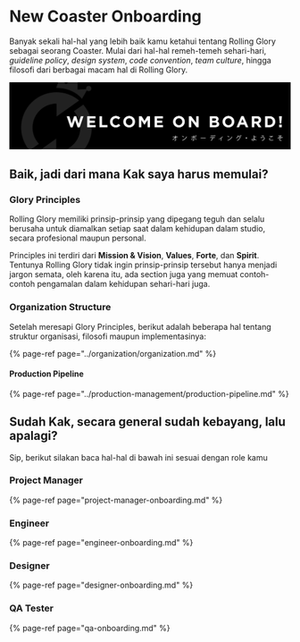 # New Coaster Onboarding

Banyak sekali hal-hal yang lebih baik kamu ketahui tentang Rolling Glory sebagai seorang Coaster. Mulai dari hal-hal remeh-temeh sehari-hari, _guideline policy_, _design system_, _code convention_, _team culture_, hingga filosofi dari berbagai macam hal di Rolling Glory.

![](../.gitbook/assets/masterdesign-70.png)

## Baik, jadi dari mana Kak saya harus memulai?

### Glory Principles

Rolling Glory memiliki prinsip-prinsip yang dipegang teguh dan selalu berusaha untuk diamalkan setiap saat dalam kehidupan dalam studio, secara profesional maupun personal.

Principles ini terdiri dari **Mission & Vision**, **Values**, **Forte**, dan **Spirit**. Tentunya Rolling Glory tidak ingin prinsip-prinsip tersebut hanya menjadi jargon semata, oleh karena itu, ada section juga yang memuat contoh-contoh pengamalan dalam kehidupan sehari-hari juga.

### Organization Structure

Setelah meresapi Glory Principles, berikut adalah beberapa hal tentang struktur organisasi, filosofi maupun implementasinya:

{% page-ref page="../organization/organization.md" %}

#### Production Pipeline

{% page-ref page="../production-management/production-pipeline.md" %}

## Sudah Kak, secara general sudah kebayang, lalu apalagi?

Sip, berikut silakan baca hal-hal di bawah ini sesuai dengan role kamu

### Project Manager

{% page-ref page="project-manager-onboarding.md" %}

### Engineer

{% page-ref page="engineer-onboarding.md" %}

### Designer

{% page-ref page="designer-onboarding.md" %}

### QA Tester

{% page-ref page="qa-onboarding.md" %}











### 


